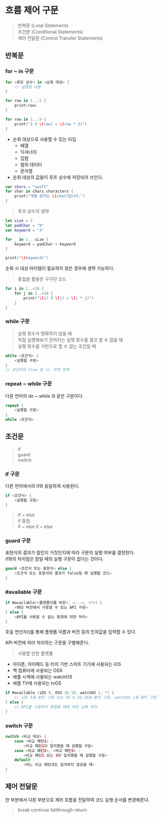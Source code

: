 # 흐름 제어 구문
> 반복문 (Loop Statements<br>
> 조건문 (Conditional Statements)<br>
> 제어 전달문 (Control Transfer Statements)

## 반복문
### for ~ in 구문

```swift
for <루프 상수> in <순회 대상> {
	// 실행할 내용
}

for row in 1...5 {
	print(row)
}

for row in 1...9 {
	print("2 X \(row) = \(row * 2)")
}
```
* 순회 대상으로 사용할 수 있는 타입
	* 배열
	* 딕셔너리
	* 집합
	* 범위 데이터
	* 문자열
* 순회 대상의 값들이 루프 상수에 저장되어 쓰인다.

```swift
var chars = "swift"
for char in chars.characters {
	print("개별 문자는 \(char)입니다.")
}
```

> 루프 상수의 생략

```swift
let size = 5
let padChar = "0"
var keyword = "3"

for _ in 1...size {
	keyword = padChar + keyword
}

print("\(keyword)")
```
순회 시 대상 아이템이 필요하지 않은 경우에 생략 가능하다.

> 중첩을 활용한 구구단 코드

```swift
for i in 1..<10 {
	for j in 1..<10 {
		print("\(i) X \(j) = \(i * j)")
	}
}
```

### while 구문
> 실행 횟수가 명확하지 않을 때<br>
> 직접 실행해보기 전까지는 실행 횟수를 결코 알 수 없을 때<br>
> 실행 횟수를 기반으로 할 수 없는 조건일 때

```swift
while <조건식> {
	<실행할 구문>
}
// 조건식이 true 일 시, 무한 반복
```

### repeat ~ while 구문
다른 언어의 do ~ while 과 같은 구문이다.

```swift
repeat {
	<실행할 구문>
}
while <조건식>
```


## 조건문
> if<br>
> guard<br>
> switch

### if 구문
다른 언어에서의 if와 동일하게 사용된다.

```swift
if <조건식> {
	<실행할 구문>
}
```

> if ~ else <br>
> if 중첩 <br>
> if ~ else if ~ else

### guard 구문
표현식의 결과가 참인지 거짓인지에 따라 구문의 실행 여부를 결정한다.<br>
if와의 차이점은 참일 때의 실행 구문이 없다는 것이다.

```swift
guard <조건식 또는 표현식> else {
	<조건식 또는 표현식의 결과가 false일 때 실행될 코드>
}
```

### #available 구문
```swift
if #available(<플랫폼이름 버전>, <...>, <*>) {
	<해당 버전에서 사용할 수 있는 API 구문>
} else {
	<API를 사용할 수 없는 환경에 대한 처리>
}
```

호출 연산자()를 통해 플랫폼 이름과 버전 등의 인자값을 입력할 수 있다.

API 버전에 따라 처리하는 구문을 구별해준다.

> 사용할 만한 플랫폼

* 아이폰, 아이패드 등 터치 기반 스마트 기기에 사용되는 iOS
* 맥 컴퓨터에 사용되는 OSX
* 애플 시계에 사용되는 watchOS
* 애플 TV에 사용되는 tvOS

```swift
if #available (iOS 9, OSX 10.10, watchOS 1, *) {
	// iOS 9용 API 구문 또는 OS X 10.10용 API 구문, watchOS 1용 API 구문
} else {
	// API를 사용하지 못했을 때에 대한 실패 처리
}
```

### switch 구문
```swift
switch <비교 대상> {
	case <비교 패턴1> :
		<비교 패턴1이 일치했을 때 실행할 구문>
	case <비교 패턴2>, <비교 패턴3> :
		<비교 패턴2 또는 3이 일치했을 때 실행할 구문>
	default :
		<어느 비교 패턴과도 일치하지 않았을 때>
}
```

## 제어 전달문
한 부분에서 다른 부분으로 제어 흐름을 전달하여 코드 실행 순서를 변경해준다.

> break
> continue
> fallthrough
> return